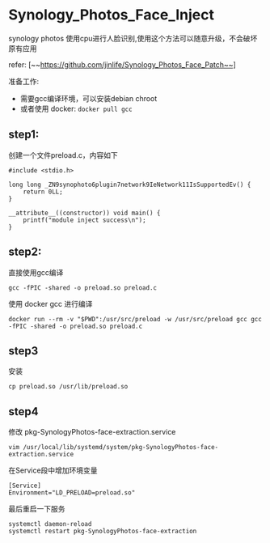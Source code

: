 # Synology_Photos_Face_Inject
synology photos 使用cpu进行人脸识别,使用这个方法可以随意升级，不会破坏原有应用

refer: [~~https://github.com/jinlife/Synology_Photos_Face_Patch~~]

准备工作:
   - 需要gcc编译环境，可以安装debian chroot
   - 或者使用 docker: `docker pull gcc`
   
## step1:
创建一个文件preload.c，内容如下

```
#include <stdio.h>

long long _ZN9synophoto6plugin7network9IeNetwork11IsSupportedEv() {
    return 0LL;
}

__attribute__((constructor)) void main() {
    printf("module inject success\n");
}
```

## step2:
直接使用gcc编译
```
gcc -fPIC -shared -o preload.so preload.c
```
使用 docker gcc 进行编译
```
docker run --rm -v "$PWD":/usr/src/preload -w /usr/src/preload gcc gcc -fPIC -shared -o preload.so preload.c
```

## step3
安装
```
cp preload.so /usr/lib/preload.so
```

## step4
修改 pkg-SynologyPhotos-face-extraction.service 

 `vim /usr/local/lib/systemd/system/pkg-SynologyPhotos-face-extraction.service`

在Service段中增加环境变量
```
[Service]
Environment="LD_PRELOAD=preload.so"
```
最后重启一下服务
```
systemctl daemon-reload
systemctl restart pkg-SynologyPhotos-face-extraction
```




